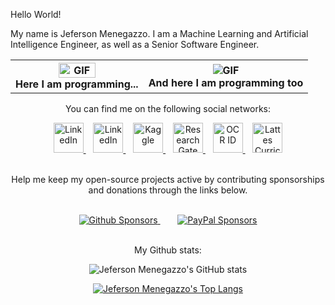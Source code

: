Hello World!

My name is Jeferson Menegazzo. I am a Machine Learning and Artificial Intelligence Engineer, as well as a Senior Software Engineer.

<div align="center">
  <table>
    <tr>
      <th>
      <img align="center" alt="GIF" src="https://media.giphy.com/media/LmNwrBhejkK9EFP504/giphy.gif" width="55%"/><br />
      <figcaption>Here I am programming...</figcaption>
      </th>
      <th>
        <img align="center" alt="GIF" src="https://media.giphy.com/media/zOvBKUUEERdNm/giphy.gif"/><br />
        <figcaption>And here I am programming too</figcaption>
      </th>
    </tr>
  <table>
</div>
    
You can find me on the following social networks:

<div align="center">

  <a href="https://www.upwork.com/freelancers/~0184d7791e88831fa7">
    <img src="https://cdn.icon-icons.com/icons2/2108/PNG/512/upwork_icon_130799.png" width="48px" alt="LinkedIn" title="LinkedIn"/>
  </a>
  &nbsp;&nbsp;
  <a href="https://www.linkedin.com/in/jefmenegazzo/">
    <img src="https://cdn.icon-icons.com/icons2/1099/PNG/512/1485482199-linkedin_78667.png" width="48px" alt="LinkedIn" title="LinkedIn"/>
  </a>
  &nbsp;&nbsp;
  <a href="https://www.kaggle.com/jefmenegazzo">
    <img src="https://cdn.icon-icons.com/icons2/2699/PNG/512/kaggle_logo_icon_168473.png" width="48px" alt="Kaggle" title="Kaggle"/>
  </a>
  &nbsp;&nbsp;
  <a href="https://www.researchgate.net/profile/Jeferson_Menegazzo">
    <img src="https://cdn.icon-icons.com/icons2/2108/PNG/512/researchgate_icon_130843.png" width="48px" alt="ResearchGate" title="ResearchGate"/>
  </a>
  &nbsp;&nbsp;
  <a href="https://orcid.org/0000-0001-5966-685X">
    <img src="https://cdn.icon-icons.com/icons2/2407/PNG/512/orcid_icon_146132.png" width="48px" alt="OCR ID" title="OCR ID"/>
  </a>
  &nbsp;&nbsp;
  <a href="http://lattes.cnpq.br/6595376501209613">
    <img src="https://sobral.ufc.br/wp-content/uploads/2020/04/lattes.svg" width="48px" alt="Lattes Curriculum" title="Lattes Curriculum"/>
  </a>

</div>

<br />

Help me keep my open-source projects active by contributing sponsorships and donations through the links below.
    
<div align="center">

 <br />
  
<a href="https://github.com/sponsors/jefmenegazzo">
    <img src="https://img.shields.io/static/v1?label=Donate%20with&message=Github%20Sponsors&logo=github&style=for-the-badge&color=blue&logoColor=white&link=https://github.com/sponsors/jefmenegazzo" alt="Github Sponsors"/>
</a>
&nbsp;&nbsp;&nbsp;&nbsp;&nbsp;&nbsp;
<a href="https://www.paypal.com/donate/?hosted_button_id=QA7BLD3X842W6">
    <img src="https://img.shields.io/static/v1?label=Donate%20with&message=Paypal&logo=paypal&style=for-the-badge&color=blue&logoColor=white&link=https://www.paypal.com/donate/?hosted_button_id=QA7BLD3X842W6" alt="PayPal Sponsors"/>
</a>

</div>
  
 <br />
    
My Github stats:
  
![Jeferson Menegazzo's GitHub stats](https://github-readme-stats.vercel.app/api?username=jefmenegazzo&show_icons=true&count_private=true&include_all_commits=true)
 
[![Jeferson Menegazzo's Top Langs](https://github-readme-stats.vercel.app/api/top-langs/?username=jefmenegazzo&layout=compact&langs_count=10)](https://github.com/anuraghazra/github-readme-stats)

